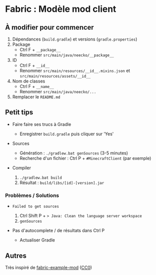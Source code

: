 # Fabric : Modèle mod client

## À modifier pour commencer

1. Dépendances (`build.gradle`) et versions (`gradle.properties`)
2. Package
    * Ctrl F + `__package__`
    * Renommer `src/main/java/neecko/__package__`
3. ID
    * Ctrl F + `__id__`
    * Renommer `src/main/resources/__id__.mixins.json`
    et `src/main/resources/assets/__id__`
4. Nom de classes
    * Ctrl F + `__name__`
    * Renommer `src/main/java/neecko/...`
5. Remplacer le `README.md`



## Petit tips

* Faire faire ses trucs à Gradle
    * Enregistrer `build.gradle` puis cliquer sur 'Yes'

* Sources
    * Génération : `./gradlew.bat genSources` (3-5 minutes)
    * Recherche d'un fichier : Ctrl P + `#MinecraftClient` (par exemple)

* Compiler
    1. `./gradlew.bat build`
    2. Résultat : `build/libs/[id]-[version].jar`



### Problèmes / Solutions

* `Failed to get sources`
    1. Ctrl Shift P + `> Java: Clean the language server workspace`
    2. `genSources`

* Pas d'autocomplete / de résultats dans Ctrl P
    * Actualiser Gradle



## Autres

Très inspiré de [fabric-example-mod](https://github.com/FabricMC/fabric-example-mod)
([CC0](https://github.com/FabricMC/fabric-example-mod/blob/master/LICENSE))
